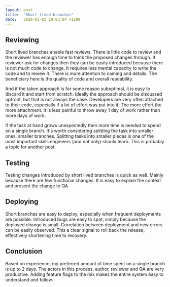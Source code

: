 ```yaml
---
layout: post
title:  "Short lived branches"
date:   2020-01-03 19:03:04 +1200
---
```



## Reviewing
Short lived branches enable fast reviews. There is little code to review and the reviewer has enough time to think the proposed changes through. If reviewer ask for changes then they can be easily introduced because there is not much code to change. It requires less mental capacity to write the code and to review it. There is more attention to naming and details. The beneficiary here is the quality of code and overall readability.
 
And if the taken approach is for some reason suboptimal, it is easy to discard it and start from scratch. Ideally the approach should be discussed upfront, but that is not always the case. Developers are very often attached to their code, especially if a lot of effort was put into it. The more effort the more attachment. It is less painful to throw away 1 day of work rather than more days of work.

If the task at hand grows unexpectedly then more time is needed to spend on a single branch. It's worth considering splitting the task into smaller ones, smaller branches. Splitting tasks into smaller pieces is one of the most important skills engineers (and not only) should learn. This is probably a topic for another post.

## Testing
Testing changes introduced by short lived branches is quick as well. Mainly because there are few functional changes. It is easy to explain the context and present the change to QA. 

## Deploying
Short branches are easy to deploy, especially when frequent deployments are possible. Introduced bugs are easy to spot, simply because the deployed change is small. Correlation between deployment and new errors can be easily observed. This a clear signal to roll back the release, effectively shortening time to recovery.

## Conclusion
Based on experience, my preferred amount of time spent on a single branch is up to 2 days.
The actors in this process, author, reviewer and QA are very productive. 
Adding feature flags to the mix makes the entire system easy to understand and follow.

